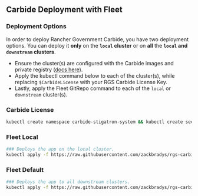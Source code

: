 ## Carbide Deployment with Fleet

### Deployment Options

In order to deploy Rancher Government Carbide, you have two deployment options. You can deploy it **only** on the **`local` cluster** or on **all** the **`local` and `downstream` clusters**.
* Ensure the cluster(s) are configured with the Carbide images and private registry ([docs here](https://rancherfederal.github.io/carbide-docs/docs/registry-docs/kubernetes-config)).
* Apply the kubectl command below to each of the cluster(s), while replacing `$CarbideLicense` with your RGS Carbide License Key.
* Lastly, apply the Fleet GitRepo command to each of the `local` or `downstream` cluster(s).

### Carbide License
```bash
kubectl create namespace carbide-stigatron-system && kubectl create secret generic stigatron-license -n carbide-stigatron-system --from-literal=license=$CarbideLicense
```

### Fleet Local
```bash
### Deploys the app on the local cluster.
kubectl apply -f https://raw.githubusercontent.com/zackbradys/rgs-carbide/main/fleet/gitrepo-local.yaml
```

### Fleet Default
```bash
### Deploys the app to all downstream clusters.
kubectl apply -f https://raw.githubusercontent.com/zackbradys/rgs-carbide/main/fleet/gitrepo-default.yaml
```